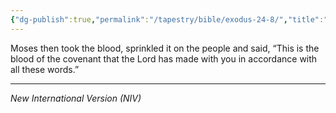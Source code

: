 ```yaml
---
{"dg-publish":true,"permalink":"/tapestry/bible/exodus-24-8/","title":"Exodus 24:8","tags":["bible"],"dgHomeLink":true,"dgShowLocalGraph":true,"dgEnableSearch":true}
---
```


 Moses then took the blood, sprinkled it on the people and said, “This is the blood of the covenant that the Lord has made with you in accordance with all these words.”

---
*New International Version (NIV)*